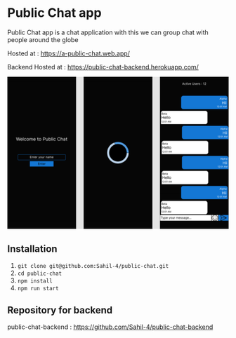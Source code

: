 # Public Chat app

Public Chat app is a chat application with this we can group chat with people around the globe

Hosted at : https://a-public-chat.web.app/

Backend Hosted at : https://public-chat-backend.herokuapp.com/

![App Design](./public-chat.png)

## Installation

1. `git clone git@github.com:Sahil-4/public-chat.git `
2. `cd public-chat `
3. `npm install `
4. `npm run start `

## Repository for backend

public-chat-backend : https://github.com/Sahil-4/public-chat-backend
